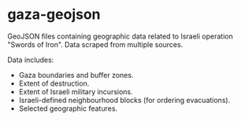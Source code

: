 # gaza-geojson
GeoJSON files containing geographic data related to Israeli operation "Swords of Iron". Data scraped from multiple sources. 

Data includes:
- Gaza boundaries and buffer zones.
- Extent of destruction.
- Extent of Israeli military incursions.
- Israeli-defined neighbourhood blocks (for ordering evacuations).
- Selected geographic features.
